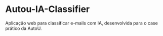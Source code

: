 # Autou-IA-Classifier
Aplicação web para classificar e-mails com IA, desenvolvida para o case prático da AutoU.
